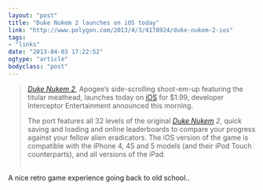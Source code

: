 ```yaml
---
layout: "post"
title: "Duke Nukem 2 launches on iOS today"
link: "http://www.polygon.com/2013/4/3/4178924/duke-nukem-2-ios"
tags: 
- "links"
date: "2013-04-03 17:22:52"
ogtype: "article"
bodyclass: "post"
---
```


> *[Duke Nukem 2](http://www.polygon.com/game/duke-nukem-2/11115)*, Apogee’s side-scrolling shoot-em-up featuring the titular meathead, launches today on [iOS](http://www.polygon.com/ios) for $1.99, developer Interceptor Entertainment announced this morning.
> 
> The port features all 32 levels of the original *[Duke Nukem](http://www.polygon.com/franchise/duke-nukem/592) 2*, quick saving and loading and online leaderboards to compare your progress against your fellow alien eradicators. The iOS version of the game is compatible with the iPhone 4, 4S and 5 models (and their iPod Touch counterparts), and all versions of the iPad.  
>   

A nice retro game experience going back to old school..